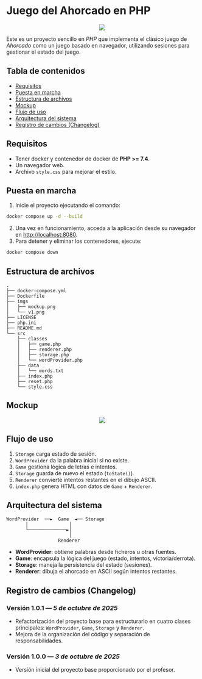 # Juego del Ahorcado en PHP

<div align=center>
  <img src="../imgs/v1.png">
</div>

Este es un proyecto sencillo en *PHP* que implementa el clásico juego de *Ahorcado* como un juego basado en navegador, utilizando sesiones para gestionar el estado del juego.


## Tabla de contenidos

- [Requisitos](#requisitos)
- [Puesta en marcha](#puesta-en-marcha)
- [Estructura de archivos](#estructura-de-archivos)
- [Mockup](#mockup)
- [Flujo de uso](#flujo-de-uso)
- [Arquitectura del sistema](#arquitectura-del-sistema)
- [Registro de cambios (Changelog)](#registro-de-cambios-changelog)


## Requisitos

- Tener docker y contenedor de docker de **PHP >= 7.4**.
- Un navegador web.
- Archivo `style.css` para mejorar el estilo.


## Puesta en marcha

1. Inicie el proyecto ejecutando el comando:

```bash
docker compose up -d --build
```

2. Una vez en funcionamiento, acceda a la aplicación desde su navegador en [http://localhost:8080](http://localhost:8080/).
3. Para detener y eliminar los contenedores, ejecute:

```bash
docker compose down
```


## Estructura de archivos

```
.
├── docker-compose.yml
├── Dockerfile
├── imgs
│   ├── mockup.png
│   └── v1.png
├── LICENSE
├── php.ini
├── README.md
└── src
    ├── classes
    │   ├── game.php
    │   ├── renderer.php
    │   ├── storage.php
    │   └── wordProvider.php
    ├── data
    │   └── words.txt
    ├── index.php
    ├── reset.php
    └── style.css
```

## Mockup

<div align=center>
  <img src="../imgs/mockup.png">
</div>


## Flujo de uso

1. `Storage` carga estado de sesión.
2. `WordProvider` da la palabra inicial si no existe.
3. `Game` gestiona lógica de letras e intentos.
4. `Storage` guarda de nuevo el estado (`toState()`).
5. `Renderer` convierte intentos restantes en el dibujo ASCII.
6. `index.php` genera HTML con datos de `Game` + `Renderer`.


## Arquitectura del sistema

```code
WordProvider  ──►  Game  ◄── Storage
       │               │
       └──────────────►│
                       │
                   Renderer
```

- **WordProvider**: obtiene palabras desde ficheros u otras fuentes.
- **Game**: encapsula la lógica del juego (estado, intentos, victoria/derrota).
- **Storage**: maneja la persistencia del estado (sesiones).
- **Renderer**: dibuja el ahorcado en ASCII según intentos restantes.


## Registro de cambios (Changelog)

### **Versión 1.0.1** — *5 de octubre de 2025*

- Refactorización del proyecto base para estructurarlo en cuatro clases principales: `WordProvider`, `Game`, `Storage` y `Renderer`.
- Mejora de la organización del código y separación de responsabilidades.

### **Versión 1.0.0** — *3 de octubre de 2025*

- Versión inicial del proyecto base proporcionado por el profesor.